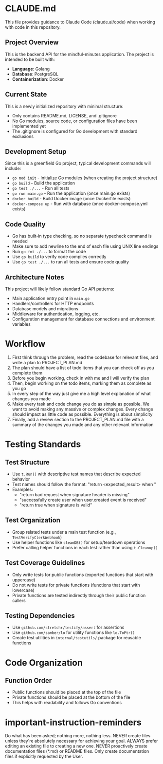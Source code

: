 # CLAUDE.md

This file provides guidance to Claude Code (claude.ai/code) when working with code in this repository.

## Project Overview

This is the backend API for the mindful-minutes application. The project is intended to be built with:
- **Language**: Golang
- **Database**: PostgreSQL
- **Containerization**: Docker

## Current State

This is a newly initialized repository with minimal structure:
- Only contains README.md, LICENSE, and .gitignore
- No Go modules, source code, or configuration files have been implemented yet
- The .gitignore is configured for Go development with standard exclusions

## Development Setup

Since this is a greenfield Go project, typical development commands will include:
- `go mod init` - Initialize Go modules (when creating the project structure)
- `go build` - Build the application
- `go test ./...` - Run all tests
- `go run main.go` - Run the application (once main.go exists)
- `docker build` - Build Docker image (once Dockerfile exists)
- `docker-compose up` - Run with database (once docker-compose.yml exists)

## Code Quality
- Go has built-in type checking, so no separate typecheck command is needed
- Make sure to add newline to the end of each file using UNIX line endings
- Run `go fmt ./...` to format the code
- Use `go build` to verify code compiles correctly
- Use `go test ./...` to run all tests and ensure code quality

## Architecture Notes

This project will likely follow standard Go API patterns:
- Main application entry point in `main.go`
- Handlers/controllers for HTTP endpoints
- Database models and migrations
- Middleware for authentication, logging, etc.
- Configuration management for database connections and environment variables

# Workflow
1. First think through the problem, read the codebase for relevant files, and write a plan to PROJECT_PLAN.md
2. The plan should have a list of todo items that you can check off as you complete them
3. Before you begin working, check in with me and I will verify the plan
4. Then, begin working on the todo items, marking them as complete as you go
5. In every step of the way just give me a high level explanation of what changes you made
6. Make every task and code change you do as simple as possible. We want to avoid making any massive or complex changes. Every change should impact as little code as possible. Everything is about simplicity
7. Finally, add a review section to the PROJECT_PLAN.md file with a summary of the changes you made and any other relevant information

# Testing Standards

## Test Structure
- Use `t.Run()` with descriptive test names that describe expected behavior
- Test names should follow the format: "return <expected_result> when <condition>"
- Examples:
  - "return bad request when signature header is missing"
  - "successfully create user when user.created event is received"
  - "return true when signature is valid"

## Test Organization
- Group related tests under a main test function (e.g., `TestVerifyClerkWebhook`)
- Use helper functions like `cleanDB()` for setup/teardown operations
- Prefer calling helper functions in each test rather than using `t.Cleanup()`

## Test Coverage Guidelines
- Only write tests for public functions (exported functions that start with uppercase)
- Do not write tests for private functions (functions that start with lowercase)
- Private functions are tested indirectly through their public function callers

## Testing Dependencies
- Use `github.com/stretchr/testify/assert` for assertions
- Use `github.com/samber/lo` for utility functions like `lo.ToPtr()`
- Create test utilities in `internal/testutils/` package for reusable functions

# Code Organization

## Function Order
- Public functions should be placed at the top of the file
- Private functions should be placed at the bottom of the file
- This helps with readability and follows Go conventions

# important-instruction-reminders
Do what has been asked; nothing more, nothing less.
NEVER create files unless they're absolutely necessary for achieving your goal.
ALWAYS prefer editing an existing file to creating a new one.
NEVER proactively create documentation files (*.md) or README files. Only create documentation files if explicitly requested by the User.
